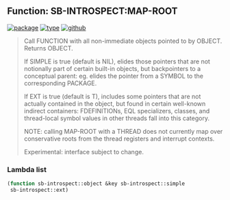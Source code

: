 ## Function: SB-INTROSPECT:MAP-ROOT
[![package](https://img.shields.io/badge/Package-SB--INTROSPECT-5f9ea0.svg?style=social&colorA=999999)](../) [![type](https://img.shields.io/badge/Type-Function-5f9ea0.svg?style=social&colorA=999999)](../#function) [![github](https://img.shields.io/badge/GitHub-View_the_source-5f9ea0.svg?style=social&colorA=999999&logo=github)](https://github.com/sbcl/sbcl/blob/master/contrib/sb-introspect/introspect.lisp/) 

> Call FUNCTION with all non-immediate objects pointed to by OBJECT.
> Returns OBJECT.
> 
> If SIMPLE is true (default is NIL), elides those pointers that are not
> notionally part of certain built-in objects, but backpointers to a
> conceptual parent: eg. elides the pointer from a SYMBOL to the
> corresponding PACKAGE.
> 
> If EXT is true (default is T), includes some pointers that are not
> actually contained in the object, but found in certain well-known
> indirect containers: FDEFINITIONs, EQL specializers, classes, and
> thread-local symbol values in other threads fall into this category.
> 
> NOTE: calling MAP-ROOT with a THREAD does not currently map over
> conservative roots from the thread registers and interrupt contexts.
> 
> Experimental: interface subject to change.

### Lambda list
```cl
(function sb-introspect::object &key sb-introspect::simple
 sb-introspect::ext)
```

